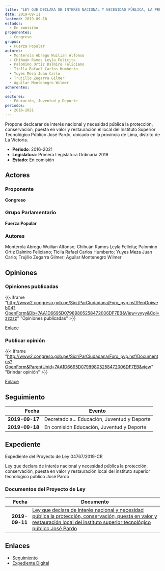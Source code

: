 ```yaml
---
title: "LEY QUE DECLARA DE INTERÉS NACIONAL Y NECESIDAD PÚBLICA, LA PROTECCIÓN, CONSERVACIÓN, PUESTA EN VALOR Y RESTAURACIÓN LOCAL DEL INSTITUTO SUPERIOR TECNOLÓGICO PÚBLICO JOSÉ PARDO"
date: 2019-09-11
lastmod: 2019-09-18
estados: 
  - En comisión
proponentes: 
  - Congreso
grupos: 
  - Fuerza Popular
autores: 
  - Monterola Abregu Wuilian Alfonso
  - Chihuán Ramos Leyla Felícita
  - Palomino Ortiz Dalmiro Feliciano
  - Ticlla Rafael Carlos Humberto
  - Yuyes Meza Juan Carlo
  - Trujillo Zegarra Gilmer
  - Aguilar Montenegro Wilmer
adherentes: 
  - 
sectores: 
  - Educación, Juventud y Deporte
periodos: 
  - 2016-2021
---
```


Propone declcarar de interés nacional y necesidad pública la protección, conservación, puesta en valor y restauración el local del Instituto Superior Tecnológico Público José Pardo, ubicado en la provincia de Lima, distrito de La Victoria.

- **Periodo**: 2016-2021
- **Legislatura**: Primera Legislatura Ordinaria 2019
- **Estado**: En comisión

## Actores

### Proponente

**Congreso**

### Grupo Parlamentario

**Fuerza Popular**

### Autores

Monterola Abregu Wuilian Alfonso; Chihuán Ramos Leyla Felícita; Palomino Ortiz Dalmiro Feliciano; Ticlla Rafael Carlos Humberto; Yuyes Meza Juan Carlo; Trujillo Zegarra Gilmer; Aguilar Montenegro Wilmer


## Opiniones

### Opiniones publicadas

{{<iframe "http://www2.congreso.gob.pe/Sicr/ParCiudadana/Foro_pvp.nsf/RepOpiweb04?OpenForm&Db=7AA1D6695D07989805258472006DF7EB&View=yyyy&Col=zzzzz" "Opiniones publicadas" >}}

[Enlace](http://www2.congreso.gob.pe/Sicr/ParCiudadana/Foro_pvp.nsf/RepOpiweb04?OpenForm&Db=7AA1D6695D07989805258472006DF7EB&View=yyyy&Col=zzzzz)
### Publicar opinión

{{< iframe "http://www2.congreso.gob.pe/Sicr/ParCiudadana/Foro_pvp.nsf/Documentos?OpenForm&ParentUnid=7AA1D6695D07989805258472006DF7EB&view" "Brindar opinión" >}}

[Enlace](http://www2.congreso.gob.pe/Sicr/ParCiudadana/Foro_pvp.nsf/Documentos?OpenForm&ParentUnid=7AA1D6695D07989805258472006DF7EB&view)

## Seguimiento

| Fecha | Evento |
|------:|--------|
| **2019-09-17** | Decretado a... Educación, Juventud y Deporte|
| **2019-09-18** | En comisión Educación, Juventud y Deporte|


## Expediente

Expediente del Proyecto de Ley 04767/2019-CR

Ley que declara de interés nacional y necesidad pública la protección, conservación, puesta en valor y restauración local del instituto superior tecnológico público José Pardo


### Documentos del Proyecto de Ley

| Fecha | Documento |
|------:|--------|
| **2019-09-11** | [Ley que declara de interés nacional y necesidad pública la protección, conservación, puesta en valor y restauración local del instituto superior tecnológico público José Pardo](http://www.leyes.congreso.gob.pe/Documentos/2016_2021/Proyectos_de_Ley_y_de_Resoluciones_Legislativas/PL0476720190911.pdf) |

## Enlaces 

- [Seguimiento](http://www2.congreso.gob.pehttp://www2.congreso.gob.pe/Sicr/TraDocEstProc/CLProLey2016.nsf/f7fff46988ca05b1052578e100829cc7/630e56d721c1479c0525847200807cd4?OpenDocument)
- [Expediente Digital](http://www2.congreso.gob.pehttp://www2.congreso.gob.pe/Sicr/TraDocEstProc/CLProLey2016.nsf/f7fff46988ca05b1052578e100829cc7/630e56d721c1479c0525847200807cd4?OpenDocument&Click=05257FB7005EB655.eb71d0cf91d8294e05256cdf006b5706/$Body/0.1C6C)
